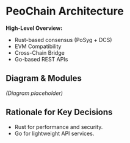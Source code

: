 # PeoChain Architecture

**High-Level Overview:**
- Rust-based consensus (PoSyg + DCS)
- EVM Compatibility
- Cross-Chain Bridge
- Go-based REST APIs

## Diagram & Modules
_(Diagram placeholder)_

## Rationale for Key Decisions
- Rust for performance and security.
- Go for lightweight API services.
